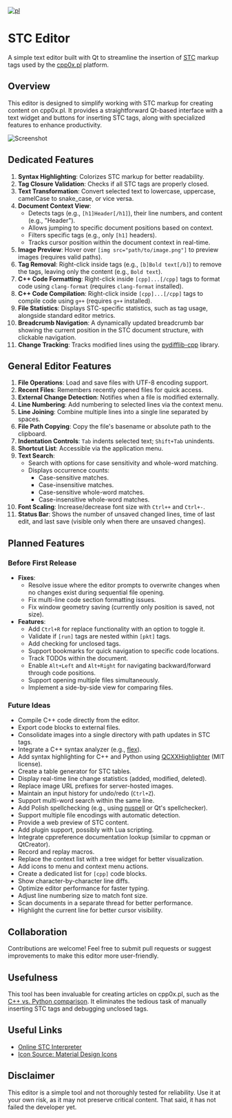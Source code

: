 [![pl](https://img.shields.io/badge/lang-pl-green.svg)](https://github.com/baziorek/STC_editor/tree/master/README.md)

# STC Editor
A simple text editor built with Qt to streamline the insertion of [STC](https://cpp0x.pl/kursy/Kurs-STC/169) markup tags used by the [cpp0x.pl](https://cpp0x.pl/) platform.

## Overview
This editor is designed to simplify working with STC markup for creating content on cpp0x.pl. It provides a straightforward Qt-based interface with a text widget and buttons for inserting STC tags, along with specialized features to enhance productivity.

![Screenshot](https://github.com/user-attachments/assets/17571fce-a89c-4c99-a38a-fd72ee65c7d5)

## Dedicated Features
1. **Syntax Highlighting**: Colorizes STC markup for better readability.
2. **Tag Closure Validation**: Checks if all STC tags are properly closed.
3. **Text Transformation**: Convert selected text to lowercase, uppercase, camelCase to snake_case, or vice versa.
4. **Document Context View**:
   - Detects tags (e.g., `[h1]Header[/h1]`), their line numbers, and content (e.g., "Header").
   - Allows jumping to specific document positions based on context.
   - Filters specific tags (e.g., only `[h1]` headers).
   - Tracks cursor position within the document context in real-time.
5. **Image Preview**: Hover over `[img src="path/to/image.png"]` to preview images (requires valid paths).
6. **Tag Removal**: Right-click inside tags (e.g., `[b]Bold text[/b]`) to remove the tags, leaving only the content (e.g., `Bold text`).
7. **C++ Code Formatting**: Right-click inside `[cpp]...[/cpp]` tags to format code using `clang-format` (requires `clang-format` installed).
8. **C++ Code Compilation**: Right-click inside `[cpp]...[/cpp]` tags to compile code using `g++` (requires `g++` installed).
9. **File Statistics**: Displays STC-specific statistics, such as tag usage, alongside standard editor metrics.
10. **Breadcrumb Navigation**: A dynamically updated breadcrumb bar showing the current position in the STC document structure, with clickable navigation.
11. **Change Tracking**: Tracks modified lines using the [pydifflib-cpp](https://github.com/dominicprice/pydifflib-cpp) library.

## General Editor Features
1. **File Operations**: Load and save files with UTF-8 encoding support.
2. **Recent Files**: Remembers recently opened files for quick access.
3. **External Change Detection**: Notifies when a file is modified externally.
4. **Line Numbering**: Add numbering to selected lines via the context menu.
5. **Line Joining**: Combine multiple lines into a single line separated by spaces.
6. **File Path Copying**: Copy the file's basename or absolute path to the clipboard.
7. **Indentation Controls**: `Tab` indents selected text; `Shift+Tab` unindents.
8. **Shortcut List**: Accessible via the application menu.
9. **Text Search**:
   - Search with options for case sensitivity and whole-word matching.
   - Displays occurrence counts:
     - Case-sensitive matches.
     - Case-insensitive matches.
     - Case-sensitive whole-word matches.
     - Case-insensitive whole-word matches.
10. **Font Scaling**: Increase/decrease font size with `Ctrl++` and `Ctrl+-`.
11. **Status Bar**: Shows the number of unsaved changed lines, time of last edit, and last save (visible only when there are unsaved changes).

## Planned Features
### Before First Release
- **Fixes**:
  - Resolve issue where the editor prompts to overwrite changes when no changes exist during sequential file opening.
  - Fix multi-line code section formatting issues.
  - Fix window geometry saving (currently only position is saved, not size).
- **Features**:
  - Add `Ctrl+R` for replace functionality with an option to toggle it.
  - Validate if `[run]` tags are nested within `[pkt]` tags.
  - Add checking for unclosed tags.
  - Support bookmarks for quick navigation to specific code locations.
  - Track TODOs within the document.
  - Enable `Alt+Left` and `Alt+Right` for navigating backward/forward through code positions.
  - Support opening multiple files simultaneously.
  - Implement a side-by-side view for comparing files.

### Future Ideas
- Compile C++ code directly from the editor.
- Export code blocks to external files.
- Consolidate images into a single directory with path updates in STC tags.
- Integrate a C++ syntax analyzer (e.g., [flex](https://github.com/westes/flex)).
- Add syntax highlighting for C++ and Python using [QCXXHighlighter](https://github.com/Megaxela/QCodeEditor) (MIT license).
- Create a table generator for STC tables.
- Display real-time line change statistics (added, modified, deleted).
- Replace image URL prefixes for server-hosted images.
- Maintain an input history for undo/redo (`Ctrl+Z`).
- Support multi-word search within the same line.
- Add Polish spellchecking (e.g., using [nuspell](https://github.com/nuspell/nuspell) or Qt's spellchecker).
- Support multiple file encodings with automatic detection.
- Provide a web preview of STC content.
- Add plugin support, possibly with Lua scripting.
- Integrate cppreference documentation lookup (similar to cppman or QtCreator).
- Record and replay macros.
- Replace the context list with a tree widget for better visualization.
- Add icons to menu and context menu actions.
- Create a dedicated list for `[cpp]` code blocks.
- Show character-by-character line diffs.
- Optimize editor performance for faster typing.
- Adjust line numbering size to match font size.
- Scan documents in a separate thread for better performance.
- Highlight the current line for better cursor visibility.

## Collaboration
Contributions are welcome! Feel free to submit pull requests or suggest improvements to make this editor more user-friendly.

## Usefulness
This tool has been invaluable for creating articles on cpp0x.pl, such as the [C++ vs. Python comparison](https://cpp0x.pl/artykuly/Inne-artykuly/Porownanie-C++-i-Python-roznice-w-skladni-i-podejsciu-programistycznym/99). It eliminates the tedious task of manually inserting STC tags and debugging unclosed tags.

## Useful Links
- [Online STC Interpreter](https://cpp0x.pl/stc/)
- [Icon Source: Material Design Icons](https://pictogrammers.com/library/mdi/)

## Disclaimer
This editor is a simple tool and not thoroughly tested for reliability. Use it at your own risk, as it may not preserve critical content. That said, it has not failed the developer yet.
